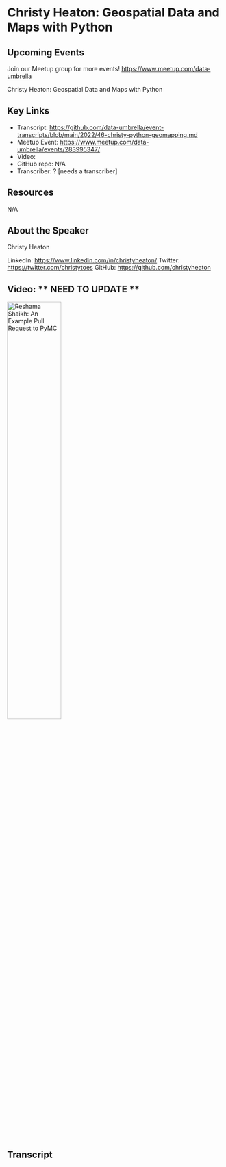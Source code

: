 # Christy Heaton: Geospatial Data and Maps with Python

## Upcoming Events
Join our Meetup group for more events!
https://www.meetup.com/data-umbrella

Christy Heaton: Geospatial Data and Maps with Python

## Key Links
- Transcript: https://github.com/data-umbrella/event-transcripts/blob/main/2022/46-christy-python-geomapping.md
- Meetup Event: https://www.meetup.com/data-umbrella/events/283995347/
- Video: 
- GitHub repo: N/A
- Transcriber:  ? [needs a transcriber]

## Resources
N/A

## About the Speaker
Christy Heaton

LinkedIn: https://www.linkedin.com/in/christyheaton/
Twitter: https://twitter.com/christytoes
GitHub: https://github.com/christyheaton

## Video:  ** NEED TO UPDATE **
<a href="http://www.youtube.com/watch?feature=player_embedded&v=NbmdFJsnuuo" target="_blank"><img src="http://img.youtube.com/vi/NbmdFJsnuuo/0.jpg"
alt="Reshama Shaikh: An Example Pull Request to PyMC" width="50%" /></a>


## Transcript

